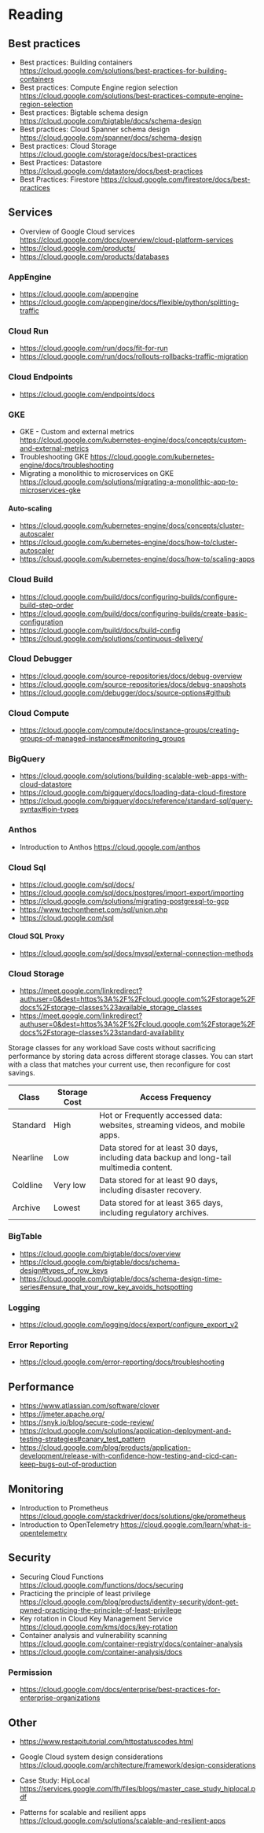 # Reading

## Best practices
- Best practices: Building containers https://cloud.google.com/solutions/best-practices-for-building-containers
- Best practices: Compute Engine region selection https://cloud.google.com/solutions/best-practices-compute-engine-region-selection
- Best practices: Bigtable schema design https://cloud.google.com/bigtable/docs/schema-design
- Best practices: Cloud Spanner schema design https://cloud.google.com/spanner/docs/schema-design
- Best practices: Cloud Storage https://cloud.google.com/storage/docs/best-practices
- Best Practices: Datastore https://cloud.google.com/datastore/docs/best-practices
- Best Practices: Firestore https://cloud.google.com/firestore/docs/best-practices

## Services
- Overview of Google Cloud services https://cloud.google.com/docs/overview/cloud-platform-services
- https://cloud.google.com/products/
- https://cloud.google.com/products/databases

### AppEngine
- https://cloud.google.com/appengine
- https://cloud.google.com/appengine/docs/flexible/python/splitting-traffic

### Cloud Run
- https://cloud.google.com/run/docs/fit-for-run
- https://cloud.google.com/run/docs/rollouts-rollbacks-traffic-migration

### Cloud Endpoints
- https://cloud.google.com/endpoints/docs

### GKE
- GKE - Custom and external metrics https://cloud.google.com/kubernetes-engine/docs/concepts/custom-and-external-metrics
- Troubleshooting GKE https://cloud.google.com/kubernetes-engine/docs/troubleshooting
- Migrating a monolithic to microservices on GKE https://cloud.google.com/solutions/migrating-a-monolithic-app-to-microservices-gke

#### Auto-scaling
- https://cloud.google.com/kubernetes-engine/docs/concepts/cluster-autoscaler
- https://cloud.google.com/kubernetes-engine/docs/how-to/cluster-autoscaler
- https://cloud.google.com/kubernetes-engine/docs/how-to/scaling-apps

### Cloud Build
- https://cloud.google.com/build/docs/configuring-builds/configure-build-step-order
- https://cloud.google.com/build/docs/configuring-builds/create-basic-configuration
- https://cloud.google.com/build/docs/build-config
- https://cloud.google.com/solutions/continuous-delivery/

### Cloud Debugger
- https://cloud.google.com/source-repositories/docs/debug-overview
- https://cloud.google.com/source-repositories/docs/debug-snapshots
- https://cloud.google.com/debugger/docs/source-options#github

### Cloud Compute
- https://cloud.google.com/compute/docs/instance-groups/creating-groups-of-managed-instances#monitoring_groups

### BigQuery
- https://cloud.google.com/solutions/building-scalable-web-apps-with-cloud-datastore
- https://cloud.google.com/bigquery/docs/loading-data-cloud-firestore
- https://cloud.google.com/bigquery/docs/reference/standard-sql/query-syntax#join-types

### Anthos
- Introduction to Anthos https://cloud.google.com/anthos

### Cloud Sql
- https://cloud.google.com/sql/docs/
- https://cloud.google.com/sql/docs/postgres/import-export/importing
- https://cloud.google.com/solutions/migrating-postgresql-to-gcp
- https://www.techonthenet.com/sql/union.php
- https://cloud.google.com/sql

#### Cloud SQL Proxy
- https://cloud.google.com/sql/docs/mysql/external-connection-methods

### Cloud Storage
- https://meet.google.com/linkredirect?authuser=0&dest=https%3A%2F%2Fcloud.google.com%2Fstorage%2Fdocs%2Fstorage-classes%23available_storage_classes
- https://meet.google.com/linkredirect?authuser=0&dest=https%3A%2F%2Fcloud.google.com%2Fstorage%2Fdocs%2Fstorage-classes%23standard-availability

Storage classes for any workload
Save costs without sacrificing performance by storing data across different storage classes. You can start with a class that matches your current use, then reconfigure for cost savings.

|Class | Storage Cost | Access Frequency |
| - | - | - |
|Standard | High | Hot or Frequently accessed data: websites, streaming videos, and mobile apps.|
|Nearline | Low | Data stored for at least 30 days, including data backup and long-tail multimedia content.|
|Coldline | Very low | Data stored for at least 90 days, including disaster recovery.|
|Archive | Lowest | Data stored for at least 365 days, including regulatory archives.|



### BigTable
- https://cloud.google.com/bigtable/docs/overview
- https://cloud.google.com/bigtable/docs/schema-design#types_of_row_keys
- https://cloud.google.com/bigtable/docs/schema-design-time-series#ensure_that_your_row_key_avoids_hotspotting


### Logging
- https://cloud.google.com/logging/docs/export/configure_export_v2


### Error Reporting
- https://cloud.google.com/error-reporting/docs/troubleshooting

## Performance
- https://www.atlassian.com/software/clover
- https://jmeter.apache.org/
- https://snyk.io/blog/secure-code-review/
- https://cloud.google.com/solutions/application-deployment-and-testing-strategies#canary_test_pattern
- https://cloud.google.com/blog/products/application-development/release-with-confidence-how-testing-and-cicd-can-keep-bugs-out-of-production

## Monitoring

- Introduction to Prometheus https://cloud.google.com/stackdriver/docs/solutions/gke/prometheus
- Introduction to OpenTelemetry https://cloud.google.com/learn/what-is-opentelemetry


## Security
- Securing Cloud Functions https://cloud.google.com/functions/docs/securing
- Practicing the principle of least privilege https://cloud.google.com/blog/products/identity-security/dont-get-pwned-practicing-the-principle-of-least-privilege
- Key rotation in Cloud Key Management Service https://cloud.google.com/kms/docs/key-rotation
- Container analysis and vulnerability scanning https://cloud.google.com/container-registry/docs/container-analysis
- https://cloud.google.com/container-analysis/docs


### Permission
- https://cloud.google.com/docs/enterprise/best-practices-for-enterprise-organizations

## Other
- https://www.restapitutorial.com/httpstatuscodes.html
- Google Cloud system design considerations https://cloud.google.com/architecture/framework/design-considerations

- Case Study: HipLocal https://services.google.com/fh/files/blogs/master_case_study_hiplocal.pdf



- Patterns for scalable and resilient apps https://cloud.google.com/solutions/scalable-and-resilient-apps

